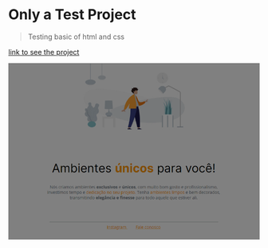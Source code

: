 # Only a Test Project

> Testing basic of html and css

[link to see the project](https://romeusorionaet.github.io/ProjectTest/)

![preview](././images/preview.png)

